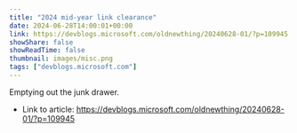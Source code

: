 ```yaml
---
title: "2024 mid-year link clearance"
date: 2024-06-28T14:00:01+00:00
link: https://devblogs.microsoft.com/oldnewthing/20240628-01/?p=109945
showShare: false
showReadTime: false
thumbnail: images/misc.png
tags: ["devblogs.microsoft.com"]
---
```

Emptying out the junk drawer.

- Link to article: https://devblogs.microsoft.com/oldnewthing/20240628-01/?p=109945